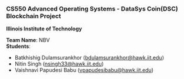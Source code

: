 
### CS550 Advanced Operating Systems - DataSys Coin(DSC) Blockchain Project
**Illinois Institute of Technology**  

**Team Name**: NBV  
**Students**:  
* Batkhishig Dulamsurankhor (bdulamsurankhor@hawk.iit.edu)
* Nitin Singh (nsingh33@hawk.iit.edu)
* Vaishnavi Papudesi Babu (vpapudesibabu@hawk.iit.edu)

